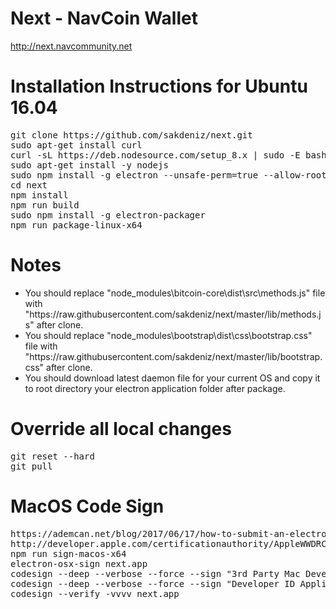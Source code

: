 # Next - NavCoin Wallet
http://next.navcommunity.net

Installation Instructions for Ubuntu 16.04
==========================================
<pre>
git clone https://github.com/sakdeniz/next.git
sudo apt-get install curl
curl -sL https://deb.nodesource.com/setup_8.x | sudo -E bash -
sudo apt-get install -y nodejs
sudo npm install -g electron --unsafe-perm=true --allow-root
cd next
npm install
npm run build
sudo npm install -g electron-packager
npm run package-linux-x64
</pre>

Notes
=====
<ul>
<li>You should replace "node_modules\bitcoin-core\dist\src\methods.js" file with "https://raw.githubusercontent.com/sakdeniz/next/master/lib/methods.js" after clone.</li>
<li>You should replace "node_modules\bootstrap\dist\css\bootstrap.css" file with "https://raw.githubusercontent.com/sakdeniz/next/master/lib/bootstrap.css" after clone.</li>
<li>You should download latest daemon file for your current OS and copy it to root directory your electron application folder after package.</li>
</ul>

Override all local changes
==========================
<pre>
git reset --hard
git pull
</pre>

MacOS Code Sign
==========================
<pre>
https://ademcan.net/blog/2017/06/17/how-to-submit-an-electron-app-to-the-mac-appstore/
http://developer.apple.com/certificationauthority/AppleWWDRCA.cer
npm run sign-macos-x64
electron-osx-sign next.app
codesign --deep --verbose --force --sign "3rd Party Mac Developer Application: XXXXXX XXXXXXXX (XXXXXXXXXX)" next.app
codesign --deep --verbose --force --sign "Developer ID Application: XXXXXX XXXXXXXX (XXXXXXXXXX)" next.app
codesign --verify -vvvv next.app
</pre>